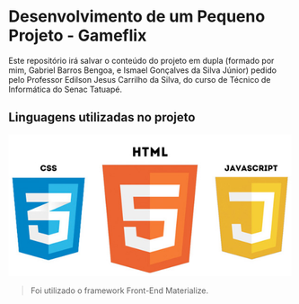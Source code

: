 # Desenvolvimento de um Pequeno Projeto - Gameflix

Este repositório irá salvar o conteúdo do projeto em dupla (formado por mim, Gabriel Barros Bengoa, e Ismael Gonçalves da Silva Júnior) pedido pelo Professor Edilson Jesus Carrilho da Silva, do curso de Técnico de Informática do Senac Tatuapé.

## Linguagens utilizadas no projeto

![Logos do HTML, CSS e JavaScript](\telas\tela1.jpg)

> Foi utilizado o framework Front-End Materialize.
